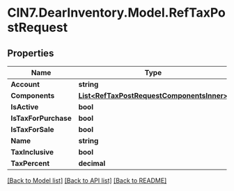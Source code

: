 # CIN7.DearInventory.Model.RefTaxPostRequest

## Properties

| Name                 | Type                                                                                    | Description | Notes      |
| -------------------- | --------------------------------------------------------------------------------------- | ----------- | ---------- |
| **Account**          | **string**                                                                              |             | [optional] |
| **Components**       | [**List&lt;RefTaxPostRequestComponentsInner&gt;**](RefTaxPostRequestComponentsInner.md) |             | [optional] |
| **IsActive**         | **bool**                                                                                |             | [optional] |
| **IsTaxForPurchase** | **bool**                                                                                |             | [optional] |
| **IsTaxForSale**     | **bool**                                                                                |             | [optional] |
| **Name**             | **string**                                                                              |             | [optional] |
| **TaxInclusive**     | **bool**                                                                                |             | [optional] |
| **TaxPercent**       | **decimal**                                                                             |             | [optional] |

[[Back to Model list]](../README.md#documentation-for-models) [[Back to API list]](../README.md#documentation-for-api-endpoints) [[Back to README]](../README.md)
